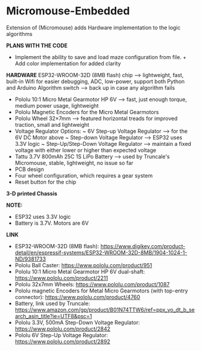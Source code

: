 # Micromouse-Embedded
Extension of (Micromouse) adds Hardware implementation to the logic algorithms

**PLANS WITH THE CODE**
- Implement the ability to save and load maze configuration from file. + Add color implementation for
added clarity

**HARDWARE**
 ESP32-WROOM-32D (8MB flash) chip --> lightweight, fast, built-in Wifi for easier debugging, ADC, low-power, support both Python and Arduino
 Algorithm switch --> back up in case any algorithm fails
  + Pololu 10:1 Micro Metal Gearmotor HP 6V --> fast, just enough torque, medium power usage, lightweight
  + Pololu Magnetic Encoders for the Micro Metal Gearmotors
  + Pololu Wheel 32×7mm --> featured horizontal treads for improved traction, small and lightweight
  + Voltage Regulator Options:
    ~ 6V Step-up Voltage Regulator --> for the 6V DC Motor above
    ~ Step-down Voltage Regulator --> ESP32 uses 3.3V logic
    ~ Step-Up/Step-Down Voltage Regulator --> maintain a fixed voltage with either lower or higher than expected voltage
  + Tattu 3.7V 800mAh 25C 1S LiPo Battery --> used by Truncale's Micromouse, stable, lightweight, no issue so far
  + PCB design
  + Four wheel configuration, which requires a gear system
  + Reset button for the chip


**3-D printed Chassis**

**NOTE:**
- ESP32 uses 3.3V logic
- Battery is 3.7V. Motors are 6V

**LINK** 
- ESP32-WROOM-32D (8MB flash): https://www.digikey.com/product-detail/en/espressif-systems/ESP32-WROOM-32D-8MB/1904-1024-1-ND/9381733
- Pololu Ball Caster: https://www.pololu.com/product/951
- Pololu 10:1 Micro Metal Gearmotor HP 6V dual-shaft: https://www.pololu.com/product/2211
- Pololu 32x7mm Wheels: https://www.pololu.com/product/1087
- Pololu magnetic Encoders for Metal Micro Gearmotors (with top-entry connector): https://www.pololu.com/product/4760
- Battery, link used by Truncale: https://www.amazon.com/gp/product/B01N74TTW6/ref=ppx_yo_dt_b_search_asin_title?ie=UTF8&psc=1
- Pololu 3.3V, 500mA Step-Down Voltage Regulator: https://www.pololu.com/product/2842
- Pololu 6V Step-Up Voltage Regulator: https://www.pololu.com/product/2892
